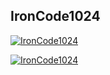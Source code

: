 ## IronCode1024

[![IronCode1024](https://github-readme-stats.vercel.app/api?username=IronCode1024&show_icons=true&theme=radical)](https://github.com/IronCode1024)

[![IronCode1024](https://github-readme-stats.vercel.app/api/top-langs/?username=IronCode1024)](https://github.com/IronCode1024)
<!--
- 🔭 I’m currently working on ...
- 🌱 I’m currently learning ...
- 👯 I’m looking to collaborate on ...
- 🤔 I’m looking for help with ...
- 💬 Ask me about ...
- 📫 How to reach me: ...
- 😄 Pronouns: ...
- ⚡ Fun fact: ...


[![IronCode1024 github stats](https://github-readme-stats.vercel.app/api?username=IronCode1024)](https://github.com/IronCode1024)
-->

